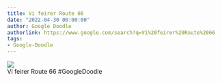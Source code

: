 ```yaml
---
title: Vi feirer Route 66
date: "2022-04-30 00:00:00"
author: Google Doodle
authorlink: https://www.google.com/search?q=Vi%20feirer%20Route%2066
tags:
- Google-Doodle
---
```

<img src="https://www.google.com/logos/doodles/2022/celebrating-route-66-6753651837108715.2-l.png" referrerpolicy="no-referrer"><br>Vi feirer Route 66 #GoogleDoodle